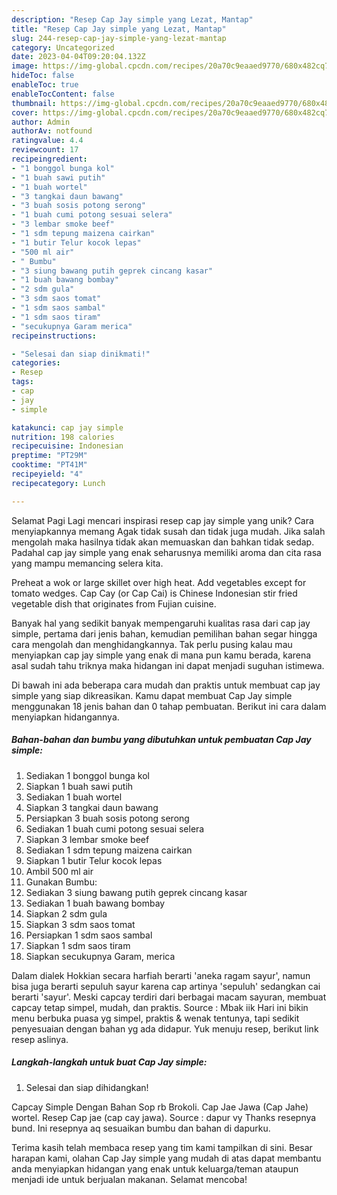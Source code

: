 ```yaml
---
description: "Resep Cap Jay simple yang Lezat, Mantap"
title: "Resep Cap Jay simple yang Lezat, Mantap"
slug: 244-resep-cap-jay-simple-yang-lezat-mantap
category: Uncategorized
date: 2023-04-04T09:20:04.132Z
image: https://img-global.cpcdn.com/recipes/20a70c9eaaed9770/680x482cq70/cap-jay-simple-foto-resep-utama.jpg
hideToc: false
enableToc: true
enableTocContent: false
thumbnail: https://img-global.cpcdn.com/recipes/20a70c9eaaed9770/680x482cq70/cap-jay-simple-foto-resep-utama.jpg
cover: https://img-global.cpcdn.com/recipes/20a70c9eaaed9770/680x482cq70/cap-jay-simple-foto-resep-utama.jpg
author: Admin
authorAv: notfound
ratingvalue: 4.4
reviewcount: 17
recipeingredient:
- "1 bonggol bunga kol"
- "1 buah sawi putih"
- "1 buah wortel"
- "3 tangkai daun bawang"
- "3 buah sosis potong serong"
- "1 buah cumi potong sesuai selera"
- "3 lembar smoke beef"
- "1 sdm tepung maizena cairkan"
- "1 butir Telur kocok lepas"
- "500 ml air"
- " Bumbu"
- "3 siung bawang putih geprek cincang kasar"
- "1 buah bawang bombay"
- "2 sdm gula"
- "3 sdm saos tomat"
- "1 sdm saos sambal"
- "1 sdm saos tiram"
- "secukupnya Garam merica"
recipeinstructions:

- "Selesai dan siap dinikmati!"
categories:
- Resep
tags:
- cap
- jay
- simple

katakunci: cap jay simple 
nutrition: 198 calories
recipecuisine: Indonesian
preptime: "PT29M"
cooktime: "PT41M"
recipeyield: "4"
recipecategory: Lunch

---
```



Selamat Pagi Lagi mencari inspirasi resep cap jay simple yang unik? Cara menyiapkannya memang Agak tidak susah dan tidak juga mudah. Jika salah mengolah maka hasilnya tidak akan memuaskan dan bahkan tidak sedap. Padahal cap jay simple yang enak seharusnya memiliki aroma dan cita rasa yang mampu memancing selera kita.


Preheat a wok or large skillet over high heat. Add vegetables except for tomato wedges. Cap Cay (or Cap Cai) is Chinese Indonesian stir fried vegetable dish that originates from Fujian cuisine.

Banyak hal yang sedikit banyak mempengaruhi kualitas rasa dari cap jay simple, pertama dari jenis bahan, kemudian pemilihan bahan segar hingga cara mengolah dan menghidangkannya. Tak perlu pusing kalau mau menyiapkan cap jay simple yang enak di mana pun kamu berada, karena asal sudah tahu triknya maka hidangan ini dapat menjadi suguhan istimewa.


Di bawah ini ada beberapa cara mudah dan praktis untuk membuat cap jay simple yang siap dikreasikan. Kamu dapat membuat Cap Jay simple menggunakan 18 jenis bahan dan 0 tahap pembuatan. Berikut ini cara dalam menyiapkan hidangannya.

<!--inarticleads1-->

##### Bahan-bahan dan bumbu yang dibutuhkan untuk pembuatan Cap Jay simple:

1. Sediakan 1 bonggol bunga kol
1. Siapkan 1 buah sawi putih
1. Sediakan 1 buah wortel
1. Siapkan 3 tangkai daun bawang
1. Persiapkan 3 buah sosis potong serong
1. Sediakan 1 buah cumi potong sesuai selera
1. Siapkan 3 lembar smoke beef
1. Sediakan 1 sdm tepung maizena cairkan
1. Siapkan 1 butir Telur kocok lepas
1. Ambil 500 ml air
1. Gunakan  Bumbu:
1. Sediakan 3 siung bawang putih geprek cincang kasar
1. Sediakan 1 buah bawang bombay
1. Siapkan 2 sdm gula
1. Siapkan 3 sdm saos tomat
1. Persiapkan 1 sdm saos sambal
1. Siapkan 1 sdm saos tiram
1. Siapkan secukupnya Garam, merica


Dalam dialek Hokkian secara harfiah berarti &#39;aneka ragam sayur&#39;, namun bisa juga berarti sepuluh sayur karena cap artinya &#39;sepuluh&#39; sedangkan cai berarti &#39;sayur&#39;. Meski capcay terdiri dari berbagai macam sayuran, membuat capcay tetap simpel, mudah, dan praktis. Source : Mbak iik Hari ini bikin menu berbuka puasa yg simpel, praktis &amp; wenak tentunya, tapi sedikit penyesuaian dengan bahan yg ada didapur. Yuk menuju resep, berikut link resep aslinya. 

<!--inarticleads2-->

##### Langkah-langkah untuk buat Cap Jay simple:


1. Selesai dan siap dihidangkan!

Capcay Simple Dengan Bahan Sop rb Brokoli. Cap Jae Jawa (Cap Jahe) wortel. Resep Cap jae (cap cay jawa). Source : dapur vy Thanks resepnya bund. Ini resepnya aq sesuaikan bumbu dan bahan di dapurku. 

Terima kasih telah membaca resep yang tim kami tampilkan di sini. Besar harapan kami, olahan Cap Jay simple yang mudah di atas dapat membantu anda menyiapkan hidangan yang enak untuk keluarga/teman ataupun menjadi ide untuk berjualan makanan. Selamat mencoba!
